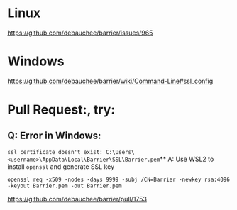 # Linux
https://github.com/debauchee/barrier/issues/965

# Windows
https://github.com/debauchee/barrier/wiki/Command-Line#ssl_config

# Pull Request:, try:
## Q: Error in Windows:
`ssl certificate doesn't exist: C:\Users\<username>\AppData\Local\Barrier\SSL\Barrier.pem`**
A: Use WSL2 to install `openssl` and generate SSL key

`openssl req -x509 -nodes -days 9999 -subj /CN=Barrier -newkey rsa:4096 -keyout Barrier.pem -out Barrier.pem`

https://github.com/debauchee/barrier/pull/1753

